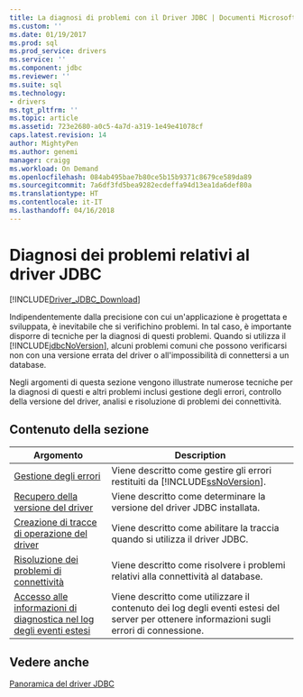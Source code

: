 ```yaml
---
title: La diagnosi di problemi con il Driver JDBC | Documenti Microsoft
ms.custom: ''
ms.date: 01/19/2017
ms.prod: sql
ms.prod_service: drivers
ms.service: ''
ms.component: jdbc
ms.reviewer: ''
ms.suite: sql
ms.technology:
- drivers
ms.tgt_pltfrm: ''
ms.topic: article
ms.assetid: 723e2680-a0c5-4a7d-a319-1e49e41078cf
caps.latest.revision: 14
author: MightyPen
ms.author: genemi
manager: craigg
ms.workload: On Demand
ms.openlocfilehash: 084ab495bae7b80ce5b15b9371c8679ce589da89
ms.sourcegitcommit: 7a6df3fd5bea9282ecdeffa94d13ea1da6def80a
ms.translationtype: HT
ms.contentlocale: it-IT
ms.lasthandoff: 04/16/2018
---
```

# <a name="diagnosing-problems-with-the-jdbc-driver"></a>Diagnosi dei problemi relativi al driver JDBC
[!INCLUDE[Driver_JDBC_Download](../../includes/driver_jdbc_download.md)]

  Indipendentemente dalla precisione con cui un'applicazione è progettata e sviluppata, è inevitabile che si verifichino problemi. In tal caso, è importante disporre di tecniche per la diagnosi di questi problemi. Quando si utilizza il [!INCLUDE[jdbcNoVersion](../../includes/jdbcnoversion_md.md)], alcuni problemi comuni che possono verificarsi non con una versione errata del driver o all'impossibilità di connettersi a un database.  
  
 Negli argomenti di questa sezione vengono illustrate numerose tecniche per la diagnosi di questi e altri problemi inclusi gestione degli errori, controllo della versione del driver, analisi e risoluzione di problemi dei connettività.  
  
## <a name="in-this-section"></a>Contenuto della sezione  
  
|Argomento|Description|  
|-----------|-----------------|  
|[Gestione degli errori](../../connect/jdbc/handling-errors.md)|Viene descritto come gestire gli errori restituiti da [!INCLUDE[ssNoVersion](../../includes/ssnoversion_md.md)].|  
|[Recupero della versione del driver](../../connect/jdbc/getting-the-driver-version.md)|Viene descritto come determinare la versione del driver JDBC installata.|  
|[Creazione di tracce di operazione del driver](../../connect/jdbc/tracing-driver-operation.md)|Viene descritto come abilitare la traccia quando si utilizza il driver JDBC.|  
|[Risoluzione dei problemi di connettività](../../connect/jdbc/troubleshooting-connectivity.md)|Viene descritto come risolvere i problemi relativi alla connettività al database.|  
|[Accesso alle informazioni di diagnostica nel log degli eventi estesi](../../connect/jdbc/accessing-diagnostic-information-in-the-extended-events-log.md)|Viene descritto come utilizzare il contenuto dei log degli eventi estesi del server per ottenere informazioni sugli errori di connessione.|  
  
## <a name="see-also"></a>Vedere anche  
 [Panoramica del driver JDBC](../../connect/jdbc/overview-of-the-jdbc-driver.md)  
  
  
